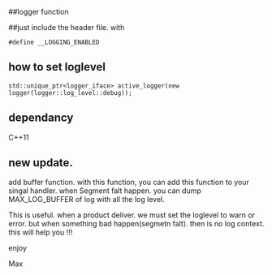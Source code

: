 ##logger function


##just include the header file. with 


```
#define __LOGGING_ENABLED
```

## how to set loglevel
```
std::unique_ptr<logger_iface> active_logger(new logger(logger::log_level::debug));
```


## dependancy
C++11

## new update.
add buffer function. with this function, you can add this function to your singal handler. when Segment falt happen. you can dump MAX_LOG_BUFFER of log with all the log level.

This is useful. when a product deliver. we must set the loglevel to warn or error. but when something bad happen(segmetn falt). then is no log context. this will help you !!!


enjoy

Max
